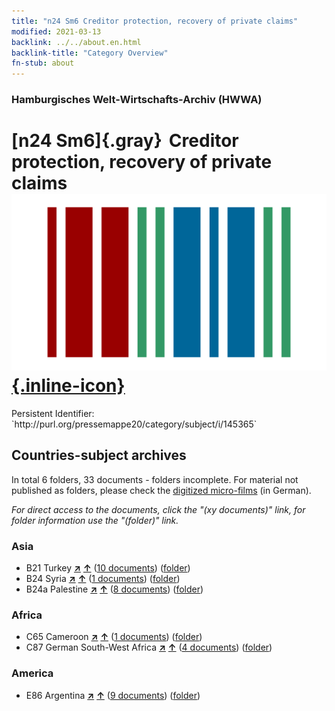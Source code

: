 ```yaml
---
title: "n24 Sm6 Creditor protection, recovery of private claims"
modified: 2021-03-13
backlink: ../../about.en.html
backlink-title: "Category Overview"
fn-stub: about
---
```


### Hamburgisches Welt-Wirtschafts-Archiv (HWWA)

# [n24 Sm6]{.gray}&#8201; Creditor protection, recovery of private claims &#160; [![Wikidata](/images/Wikidata-logo.svg "Wikidata"){.inline-icon}](http://www.wikidata.org/entity/Q104711000)

<div class="hint">Persistent Identifier: `http://purl.org/pressemappe20/category/subject/i/145365`</div>







## Countries-subject archives





In total 6 folders, 33 documents - folders incomplete.
For material not published as folders, please check the [digitized micro-films](/film/h1_sh.de.html) (in German).

_For direct access to the documents, click the "(xy documents)" link, for folder information use the "(folder)" link._



### Asia

- B21 Turkey [**&nearr;**](../../../geo/i/141111/about.en.html "Turkey (all folders)") [**&uarr;**](../../../geo/about.en.html#B21 "Country category system") (<a href="https://pm20.zbw.eu/iiifview/folder/sh/141111,145365" title="about: Turkey : Creditor protection, recovery of private claims" target="_blank">10 documents</a>) ([folder](../../../../folder/sh/1411xx/141111/1453xx/145365/about.en.html))
- B24 Syria [**&nearr;**](../../../geo/i/141114/about.en.html "Syria (all folders)") [**&uarr;**](../../../geo/about.en.html#B24 "Country category system") (<a href="https://pm20.zbw.eu/iiifview/folder/sh/141114,145365" title="about: Syria : Creditor protection, recovery of private claims" target="_blank">1 documents</a>) ([folder](../../../../folder/sh/1411xx/141114/1453xx/145365/about.en.html))
- B24a Palestine [**&nearr;**](../../../geo/i/141115/about.en.html "Palestine (all folders)") [**&uarr;**](../../../geo/about.en.html#B24a "Country category system") (<a href="https://pm20.zbw.eu/iiifview/folder/sh/141115,145365" title="about: Palestine : Creditor protection, recovery of private claims" target="_blank">8 documents</a>) ([folder](../../../../folder/sh/1411xx/141115/1453xx/145365/about.en.html))

### Africa

- C65 Cameroon [**&nearr;**](../../../geo/i/141410/about.en.html "Cameroon (all folders)") [**&uarr;**](../../../geo/about.en.html#C65 "Country category system") (<a href="https://pm20.zbw.eu/iiifview/folder/sh/141410,145365" title="about: Cameroon : Creditor protection, recovery of private claims" target="_blank">1 documents</a>) ([folder](../../../../folder/sh/1414xx/141410/1453xx/145365/about.en.html))
- C87 German South-West Africa [**&nearr;**](../../../geo/i/141450/about.en.html "German South-West Africa (all folders)") [**&uarr;**](../../../geo/about.en.html#C87 "Country category system") (<a href="https://pm20.zbw.eu/iiifview/folder/sh/141450,145365" title="about: German South-West Africa : Creditor protection, recovery of private claims" target="_blank">4 documents</a>) ([folder](../../../../folder/sh/1414xx/141450/1453xx/145365/about.en.html))

### America

- E86 Argentina [**&nearr;**](../../../geo/i/141692/about.en.html "Argentina (all folders)") [**&uarr;**](../../../geo/about.en.html#E86 "Country category system") (<a href="https://pm20.zbw.eu/iiifview/folder/sh/141692,145365" title="about: Argentina : Creditor protection, recovery of private claims" target="_blank">9 documents</a>) ([folder](../../../../folder/sh/1416xx/141692/1453xx/145365/about.en.html))








